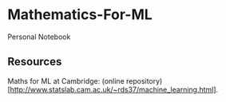 # Mathematics-For-ML
Personal Notebook
## Resources
Maths for ML at Cambridge: (online repository)[http://www.statslab.cam.ac.uk/~rds37/machine_learning.html].


